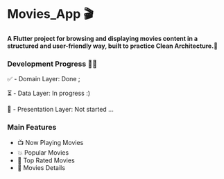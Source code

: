 # Movies_App 🎬

#### A Flutter project for browsing and displaying movies content in a structured and user-friendly way, built to practice Clean Architecture.📱

### Development Progress 🚨🔻
✅ - Domain Layer: Done ; 

⏳  - Data Layer: In progress :) 

🔲 - Presentation Layer: Not started ...

### Main Features
- 📺 Now Playing Movies
- 💥 Popular Movies
- 🚀 Top Rated Movies
- 📝	Movies Details
